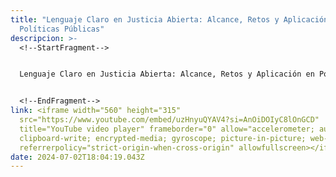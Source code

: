 ```yaml
---
title: "Lenguaje Claro en Justicia Abierta: Alcance, Retos y Aplicación en
  Políticas Públicas"
descripcion: >-
  <!--StartFragment-->


  Lenguaje Claro en Justicia Abierta: Alcance, Retos y Aplicación en Políticas Públicas


  <!--EndFragment-->
link: <iframe width="560" height="315"
  src="https://www.youtube.com/embed/uzHnyuQYAV4?si=AnOiDOIyC8lOnGCD"
  title="YouTube video player" frameborder="0" allow="accelerometer; autoplay;
  clipboard-write; encrypted-media; gyroscope; picture-in-picture; web-share"
  referrerpolicy="strict-origin-when-cross-origin" allowfullscreen></iframe>
date: 2024-07-02T18:04:19.043Z
---
```

